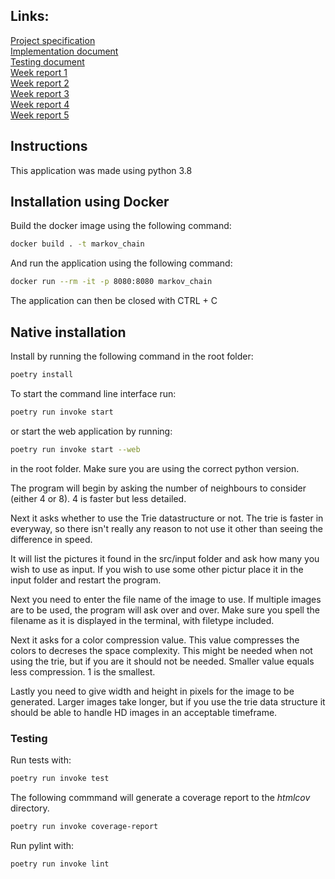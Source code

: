 ## Links:    
[Project specification](Documentation/project_specification.md)  
[Implementation document](Documentation/implementation_document.md)  
[Testing document](Documentation/testing_document.md)  
[Week report 1](Documentation/week_1_report.md)  
[Week report 2](Documentation/week_2_report.md)  
[Week report 3](Documentation/week_3_report.md)  
[Week report 4](Documentation/week_4_report.md)  
[Week report 5](Documentation/week_5_report.md)  

## Instructions
This application was made using python 3.8

## Installation using Docker
Build the docker image using the following command:
```bash
docker build . -t markov_chain
```

And run the application using the following command:
```bash
docker run --rm -it -p 8080:8080 markov_chain
```
The application can then be closed with CTRL + C

## Native installation
Install by running the following command in the root folder:
```bash
poetry install
```
To start the command line interface run:
```bash
poetry run invoke start
```
or start the web application by running: 
```bash
poetry run invoke start --web
```
in the root folder. Make sure you are using the correct python version.

The program will begin by asking the number of neighbours to consider (either 4 or 8). 4 is faster but less detailed.

Next it asks whether to use the Trie datastructure or not. The trie is faster in everyway, so there isn't really any reason to not use it other than seeing the difference in speed.

It will list the pictures it found in the src/input folder and ask how many you wish to use as input. If you wish to use some other pictur place it in the input folder and restart the program.

Next you need to enter the file name of the image to use. If multiple images are to be used, the program will ask over and over. Make sure you spell the filename as it is displayed in the terminal, with filetype included.

Next it asks for a color compression value. This value compresses the colors to decreses the space complexity. This might be needed when not using the trie, but if you are it should not be needed. Smaller value equals less compression. 1 is the smallest.

Lastly you need to give width and height in pixels for the image to be generated. Larger images take longer, but if you use the trie data structure it should be able to handle HD images in an acceptable timeframe.


### Testing  
Run tests with:  
```bash
poetry run invoke test
```

The following commmand will generate a coverage report to the _htmlcov_ directory.  
```bash
poetry run invoke coverage-report
```

Run pylint with:
```bash
poetry run invoke lint
```
